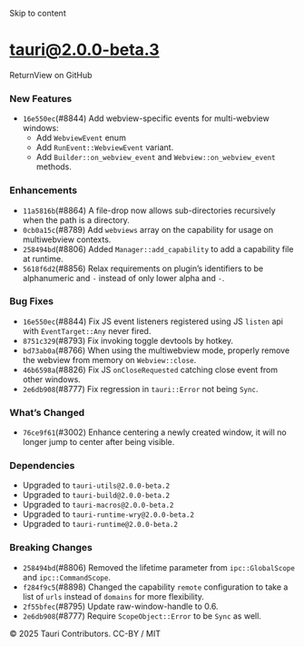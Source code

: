 Skip to content
# tauri@2.0.0-beta.3
ReturnView on GitHub
### New Features
  * `16e550ec`(#8844) Add webview-specific events for multi-webview windows:
    * Add `WebviewEvent` enum
    * Add `RunEvent::WebviewEvent` variant.
    * Add `Builder::on_webview_event` and `Webview::on_webview_event` methods.


### Enhancements
  * `11a5816b`(#8864) A file-drop now allows sub-directories recursively when the path is a directory.
  * `0cb0a15c`(#8789) Add `webviews` array on the capability for usage on multiwebview contexts.
  * `258494bd`(#8806) Added `Manager::add_capability` to add a capability file at runtime.
  * `5618f6d2`(#8856) Relax requirements on plugin’s identifiers to be alphanumeric and `-` instead of only lower alpha and `-`.


### Bug Fixes
  * `16e550ec`(#8844) Fix JS event listeners registered using JS `listen` api with `EventTarget::Any` never fired.
  * `8751c329`(#8793) Fix invoking toggle devtools by hotkey.
  * `bd73ab0a`(#8766) When using the multiwebview mode, properly remove the webview from memory on `Webview::close`.
  * `46b6598a`(#8826) Fix JS `onCloseRequested` catching close event from other windows.
  * `2e6db908`(#8777) Fix regression in `tauri::Error` not being `Sync`.


### What’s Changed
  * `76ce9f61`(#3002) Enhance centering a newly created window, it will no longer jump to center after being visible.


### Dependencies
  * Upgraded to `tauri-utils@2.0.0-beta.2`
  * Upgraded to `tauri-build@2.0.0-beta.2`
  * Upgraded to `tauri-macros@2.0.0-beta.2`
  * Upgraded to `tauri-runtime-wry@2.0.0-beta.2`
  * Upgraded to `tauri-runtime@2.0.0-beta.2`


### Breaking Changes
  * `258494bd`(#8806) Removed the lifetime parameter from `ipc::GlobalScope` and `ipc::CommandScope`.
  * `f284f9c5`(#8898) Changed the capability `remote` configuration to take a list of `urls` instead of `domains` for more flexibility.
  * `2f55bfec`(#8795) Update raw-window-handle to 0.6.
  * `2e6db908`(#8777) Require `ScopeObject::Error` to be `Sync` as well.


© 2025 Tauri Contributors. CC-BY / MIT
